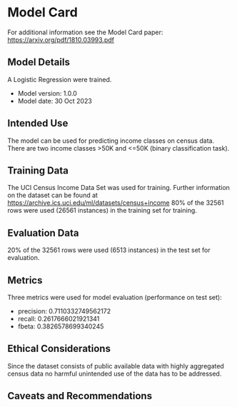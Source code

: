 # Model Card

For additional information see the Model Card paper: https://arxiv.org/pdf/1810.03993.pdf

## Model Details
A Logistic Regression were trained.

* Model version: 1.0.0
* Model date: 30 Oct 2023

## Intended Use
The model can be used for predicting income classes on census data. There are two income classes >50K and <=50K (binary classification task).

## Training Data
The UCI Census Income Data Set was used for training. Further information on the dataset can be found at https://archive.ics.uci.edu/ml/datasets/census+income
80% of the 32561 rows were used (26561 instances) in the training set for training.

## Evaluation Data
20% of the 32561 rows were used (6513 instances) in the test set for evaluation.

## Metrics
Three metrics were used for model evaluation (performance on test set):
* precision: 0.7110332749562172
* recall: 0.2617666021921341
* fbeta: 0.3826578699340245

## Ethical Considerations
Since the dataset consists of public available data with highly aggregated census data no harmful unintended use of the data has to be addressed.

## Caveats and Recommendations

